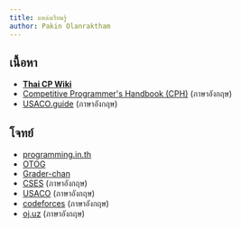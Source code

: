 ```yaml
---
title: แหล่งเรียนรู้
author: Pakin Olanraktham
---
```


## เนื้อหา

- **[Thai CP Wiki](https://thai-cp.github.io/)**
- [Competitive Programmer's Handbook (CPH)](https://cses.fi/book/book.pdf) (ภาษาอังกฤษ)
- [USACO.guide](https://usaco.guide) (ภาษาอังกฤษ)

## โจทย์

- [programming.in.th](https://programming.in.th)
- [OTOG](https://otog.in.th)
- [Grader-chan](https://grader.gchan.moe/)
- [CSES](https://cses.fi/problemset) (ภาษาอังกฤษ)
- [USACO](https://usaco.org) (ภาษาอังกฤษ)
- [codeforces](https://codeforces.com) (ภาษาอังกฤษ)
- [oj.uz](https://oj.uz) (ภาษาอังกฤษ)
